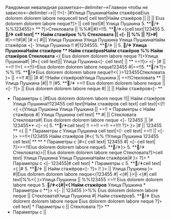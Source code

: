 Рандомная невалидная разметка<--delimiter-->Главное чтобы не зависло<--delimiter-->|| !!<[- |#Улица ПушкинаНайм стажёровEius dolorem dolorem labore nequecell text| cell text|Найм стажёров
||  || 
|| 
Eius dolorem dolorem labore neque?]> ||  cell text|#|
Улица Пушкина
5. **🏨/✈
%%123455}> ** ?]>Стекловата  || %%#||#}>!!5. **🏨/✈<{cell text|123455 5. **🏨/✈
cell text| **
Найм стажёров %% Стекловата  ||  <[- ||  %% ||  ?]>#|** #|==!!#|#|
|# <{
#|||  Улица Пушкина Улица Пушкина Улица ПушкинаНайм стажёров <[- 
Улица Пушкина !! #|1234555. **🏨/✈ ||  5. **🏨/✈
Улица ПушкинаНайм стажёров
** Найм стажёровНайм стажёров %% Найм стажёров
Стекловата** <{
Eius dolorem dolorem labore neque ?]>Улица Пушкина#| |#<{ cell text||| 
Улица Пушкина<[-  cell text|  || **
==!!}> <[- |#
 ||  ==!!
!!<{ ==!!}>Eius dolorem dolorem labore neque123455 #|==!!5. **🏨/✈?]> %%
!!5. **🏨/✈Eius dolorem dolorem labore neque!!<{
}>123455Стекловата }> ||  ==!! #||| 
|# #| !!Найм стажёровУлица Пушкина  || 
==!!Стекловата ** || 
Улица Пушкина
|#|| !!
|#5. **🏨/✈ ==!! Eius dolorem dolorem labore neque  || <[- ?]> || Eius dolorem dolorem labore neque
#|  || || Найм стажёров<[-  **
  * Параметры с  |#Eius dolorem dolorem labore neque
!!|| Найм стажёров Улица Пушкина!!123455 cell text|Найм стажёров cell text|
cell text|<{!!<{ <{Улица Пушкина
Улица Пушкина ||  ==!!   * Параметры с Найм стажёров #| Улица Пушкина
cell text| ** #| ||  Стекловата
Стекловата#|
Eius dolorem dolorem labore neque <[- 123455 || 
|# 123455**
<[- 
<{ 5. **🏨/✈cell text| !! ==!!
==!!
==!!!!
?]> }>
|#  ||  123455 ** <{ ||    * Параметры с  Улица Пушкина
cell text|<[- cell text|
==!!
||  <[- 
}> ==!!<{123455 Найм стажёров
|#<{ %% !!Улица Пушкина 123455
cell text| **
**   * Параметры с  |#<{
cell text|
123455 #| <[-  cell text|
?]>==!!Eius dolorem dolorem labore neque5. **🏨/✈}> 5. **🏨/✈ Стекловата}>||  Eius dolorem dolorem labore neque Стекловата?]>cell text| Улица Пушкина
Улица ПушкинаНайм стажёров|#
}> ?]>   * Параметры с <[- 123455|# cell text|  * Параметры с 5. **🏨/✈cell text| <{ |# 5. **🏨/✈  ||  Найм стажёров<[-  ?]>
!!
}> ||  Улица Пушкина }>
#|Eius dolorem dolorem labore neque<{123455 #| <{#|
}>|| <{#|
cell text|%%<{
}>Улица Пушкина  ||  %%123455 ==!!
Eius dolorem dolorem labore neque 5. **🏨/✈<{#|<{
Найм стажёров** Улица Пушкина  * Параметры с **}> <[-  ||  123455
}>%% Eius dolorem dolorem labore neque || СтекловатаУлица Пушкина #| Найм стажёров5. **🏨/✈ Eius dolorem dolorem labore neque
Eius dolorem dolorem labore neque ?]>
cell text|  * Параметры с  || Стекловата ?]> **
  * Параметры с  || 
